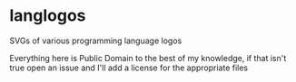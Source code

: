 langlogos
=========

SVGs of various programming language logos

Everything here is Public Domain to the best of my knowledge, if that isn't true open an issue and I'll add a license for the appropriate files
